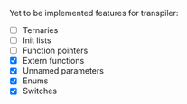 Yet to be implemented features for transpiler:
- [ ] Ternaries
- [ ] Init lists
- [ ] Function pointers
- [x] Extern functions
- [x] Unnamed parameters
- [x] Enums
- [x] Switches
